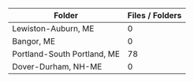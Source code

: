 | Folder                      |   Files / Folders |
|-----------------------------|-------------------|
| Lewiston-Auburn, ME         |                 0 |
| Bangor, ME                  |                 0 |
| Portland-South Portland, ME |                78 |
| Dover-Durham, NH-ME         |                 0 |